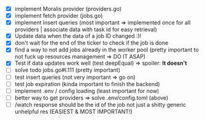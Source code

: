 - [x] implement Moralis provider (providers.go)
- [x] implement fetch provider (jobs.go)
- [x] implement insert queries (most important => implemented once for all providers | associate data with task id for easy retrieval)
- [x] Update data when the data of a job ID changed :)!
- [x] don't wait for the end of the ticker to check if the job is done
- [x] find a way to not add jobs already in the worker pool (pretty important to not fuck up resources management => DO IT ASAP)
- [x] Test if data updates work well (test deepEqual) => spoiler: **It doesn't**
- [ ] solve todo jobs.go#l.111 (pretty important)
- [ ] test insert queries (not very important => go on)
- [ ] test job expiration (kinda important to finish the backend)
- [ ] implement .env / config loading (least important for now)
- [ ] better way to get providers => solve .env/config.toml (above)
- [ ] /watch response should be the id of the job not just a shitty generic unhelpful res (EASIEST & MOST IMPORTANT!)